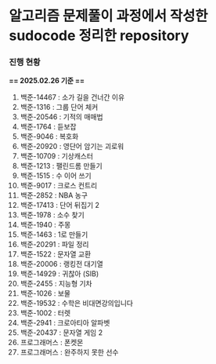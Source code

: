 # 알고리즘 문제풀이 과정에서 작성한 sudocode 정리한 repository

### 진행 현황
**== 2025.02.26 기준 ==**
1. 백준-14467 : 소가 길을 건너간 이유
2. 백준-1316 : 그룹 단어 체커
3. 백준-20546 : 기적의 매매법
4. 백준-1764 : 듣보잡
5. 백준-9046 : 복호화
6. 백준-20920 : 영단어 암기는 괴로워
7. 백준-10709 : 기상캐스터
8. 백준-1213 : 팰린드롬 만들기
9. 백준-1515 : 수 이어 쓰기
10. 백준-9017 : 크로스 컨트리
11. 백준-2852 : NBA 농구
12. 백준-17413 : 단어 뒤집기 2
13. 백준-1978 : 소수 찾기
14. 백준-1940 : 주몽
15. 백준-1463 : 1로 만들기
16. 백준-20291 : 파일 정리
17. 백준-1522 : 문자열 교환
18. 백준-20006 : 랭킹전 대기열
19. 백준-14929 : 귀찮아 (SIB)
20. 백준-2455 : 지능형 기차
21. 백준-1026 : 보물
22. 백준-19532 : 수학은 비대면강의입니다
23. 백준-1002 : 터렛
24. 백준-2941 : 크로아티아 알파벳
25. 백준-20437 : 문자열 게임 2
26. 프로그래머스 : 폰켓몬
27. 프로그래머스 : 완주하지 못한 선수
